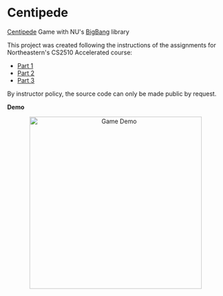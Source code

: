 # Centipede
[Centipede](https://en.wikipedia.org/wiki/Centipede_(video_game)) Game with NU's [BigBang](https://course.ccs.neu.edu/cs2510h/image-doc.html) library

This project was created following the instructions of the assignments for Northeastern's CS2510 Accelerated course:
- [Part 1](https://github.com/h0rban/Centipede/blob/master/assignment_part_1.pdf)
- [Part 2](https://github.com/h0rban/Centipede/blob/master/assignment_part_2.pdf)
- [Part 3](https://github.com/h0rban/Centipede/blob/master/assignment_part_3.pdf)

By instructor policy, the source code can only be made public by request.

**Demo**

<p align="center">
  <img src="https://github.com/h0rban/Centipede/blob/master/centipede.gif" alt="Game Demo" height="400"/>
</p>
